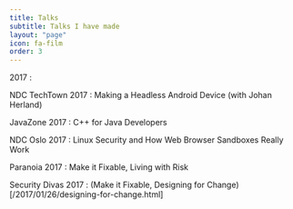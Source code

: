 ```yaml
---
title: Talks
subtitle: Talks I have made
layout: "page"
icon: fa-film
order: 3
---
```


2017 :

NDC TechTown 2017 : Making a Headless Android Device (with Johan Herland)

JavaZone 2017 : C++ for Java Developers

NDC Oslo 2017 : Linux Security and How Web Browser Sandboxes Really Work

Paranoia 2017 : Make it Fixable, Living with Risk

Security Divas 2017 : (Make it Fixable, Designing for Change)[/2017/01/26/designing-for-change.html]